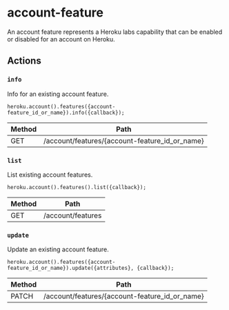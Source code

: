 # account-feature

An account feature represents a Heroku labs capability that can be enabled or disabled for an account on Heroku.

## Actions

### `info`

Info for an existing account feature.

`heroku.account().features({account-feature_id_or_name}).info({callback});`

Method | Path
--- | ---
GET | /account/features/{account-feature_id_or_name}

### `list`

List existing account features.

`heroku.account().features().list({callback});`

Method | Path
--- | ---
GET | /account/features

### `update`

Update an existing account feature.

`heroku.account().features({account-feature_id_or_name}).update({attributes}, {callback});`

Method | Path
--- | ---
PATCH | /account/features/{account-feature_id_or_name}

